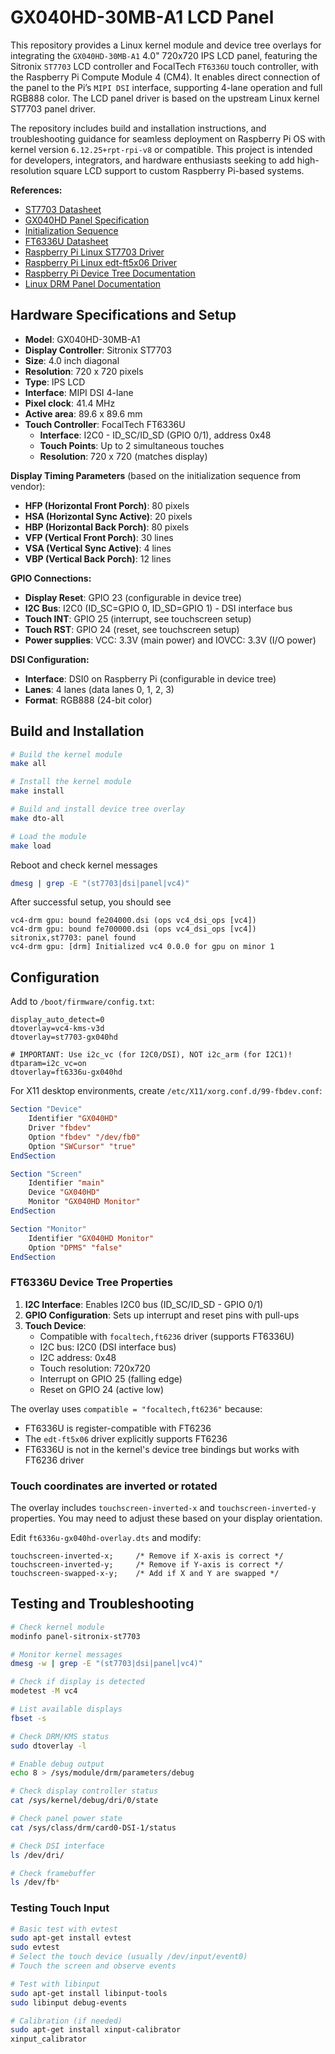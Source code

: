 # GX040HD-30MB-A1 LCD Panel

This repository provides a Linux kernel module and device tree overlays for integrating the ``GX040HD-30MB-A1`` 4.0" 720x720 IPS LCD panel, featuring the Sitronix ``ST7703`` LCD controller and FocalTech ``FT6336U`` touch controller, with the Raspberry Pi Compute Module 4 (CM4). It enables direct connection of the panel to the Pi’s ``MIPI DSI`` interface, supporting 4-lane operation and full RGB888 color. The LCD panel driver is based on the upstream Linux kernel ST7703 panel driver.

The repository includes build and installation instructions, and troubleshooting guidance for seamless deployment on Raspberry Pi OS with kernel version ``6.12.25+rpt-rpi-v8`` or compatible. This project is intended for developers, integrators, and hardware enthusiasts seeking to add high-resolution square LCD support to custom Raspberry Pi-based systems.

**References:**
- [ST7703 Datasheet](docs/ST7703_DS_v01_20160128.pdf)
- [GX040HD Panel Specification](docs/GX040HD-30MB-A1.pdf)
- [Initialization Sequence](docs/ST7703_QV040YNQ-N80_IPS_code_2power_4Lane_V1.0_20250611.txt)
- [FT6336U Datasheet](docs/FT6336U-DataSheet-V1.1.pdf)
- [Raspberry Pi Linux ST7703 Driver](https://github.com/raspberrypi/linux/blob/rpi-6.6.y/drivers/gpu/drm/panel/panel-sitronix-st7703.c)
- [Raspberry Pi Linux edt-ft5x06 Driver](https://github.com/raspberrypi/linux/blob/rpi-6.6.y/drivers/input/touchscreen/edt-ft5x06.c)
- [Raspberry Pi Device Tree Documentation](https://www.raspberrypi.com/documentation/computers/configuration.html#device-trees-overlays-and-parameters)
- [Linux DRM Panel Documentation](https://www.kernel.org/doc/html/latest/gpu/drm-kms-helpers.html#panel-helper-reference)

## Hardware Specifications and Setup

- **Model**: GX040HD-30MB-A1
- **Display Controller**: Sitronix ST7703
- **Size**: 4.0 inch diagonal
- **Resolution**: 720 x 720 pixels
- **Type**: IPS LCD
- **Interface**: MIPI DSI 4-lane
- **Pixel clock**: 41.4 MHz
- **Active area**: 89.6 x 89.6 mm
- **Touch Controller**: FocalTech FT6336U
    - **Interface**: I2C0 - ID_SC/ID_SD (GPIO 0/1), address 0x48
    - **Touch Points**: Up to 2 simultaneous touches
    - **Resolution**: 720 x 720 (matches display)

**Display Timing Parameters** (based on the initialization sequence from vendor):
- **HFP (Horizontal Front Porch)**: 80 pixels
- **HSA (Horizontal Sync Active)**: 20 pixels  
- **HBP (Horizontal Back Porch)**: 80 pixels
- **VFP (Vertical Front Porch)**: 30 lines
- **VSA (Vertical Sync Active)**: 4 lines
- **VBP (Vertical Back Porch)**: 12 lines

**GPIO Connections:**
- **Display Reset**: GPIO 23 (configurable in device tree)
- **I2C Bus**: I2C0 (ID_SC=GPIO 0, ID_SD=GPIO 1) - DSI interface bus
- **Touch INT**: GPIO 25 (interrupt, see touchscreen setup)
- **Touch RST**: GPIO 24 (reset, see touchscreen setup)
- **Power supplies**: VCC: 3.3V (main power) and IOVCC: 3.3V (I/O power)

**DSI Configuration:**
- **Interface**: DSI0 on Raspberry Pi (configurable in device tree)
- **Lanes**: 4 lanes (data lanes 0, 1, 2, 3)
- **Format**: RGB888 (24-bit color)

## Build and Installation

```bash
# Build the kernel module
make all

# Install the kernel module
make install

# Build and install device tree overlay
make dto-all

# Load the module
make load
```

Reboot and check kernel messages
```bash
dmesg | grep -E "(st7703|dsi|panel|vc4)"
```

After successful setup, you should see
```
vc4-drm gpu: bound fe204000.dsi (ops vc4_dsi_ops [vc4])
vc4-drm gpu: bound fe700000.dsi (ops vc4_dsi_ops [vc4])
sitronix,st7703: panel found
vc4-drm gpu: [drm] Initialized vc4 0.0.0 for gpu on minor 1
```

## Configuration

Add to `/boot/firmware/config.txt`:
```
display_auto_detect=0
dtoverlay=vc4-kms-v3d
dtoverlay=st7703-gx040hd

# IMPORTANT: Use i2c_vc (for I2C0/DSI), NOT i2c_arm (for I2C1)!
dtparam=i2c_vc=on
dtoverlay=ft6336u-gx040hd
```

For X11 desktop environments, create `/etc/X11/xorg.conf.d/99-fbdev.conf`:

```xorg
Section "Device"
    Identifier "GX040HD"
    Driver "fbdev"
    Option "fbdev" "/dev/fb0"
    Option "SWCursor" "true"
EndSection

Section "Screen"
    Identifier "main"
    Device "GX040HD"
    Monitor "GX040HD Monitor"
EndSection

Section "Monitor"
    Identifier "GX040HD Monitor"
    Option "DPMS" "false"
EndSection
```

### FT6336U Device Tree Properties

1. **I2C Interface**: Enables I2C0 bus (ID_SC/ID_SD - GPIO 0/1)
2. **GPIO Configuration**: Sets up interrupt and reset pins with pull-ups
3. **Touch Device**: 
   - Compatible with `focaltech,ft6236` driver (supports FT6336U)
   - I2C bus: I2C0 (DSI interface bus)
   - I2C address: 0x48
   - Touch resolution: 720x720
   - Interrupt on GPIO 25 (falling edge)
   - Reset on GPIO 24 (active low)

The overlay uses `compatible = "focaltech,ft6236"` because:
- FT6336U is register-compatible with FT6236
- The `edt-ft5x06` driver explicitly supports FT6236
- FT6336U is not in the kernel's device tree bindings but works with FT6236 driver

### Touch coordinates are inverted or rotated

The overlay includes `touchscreen-inverted-x` and `touchscreen-inverted-y` properties. You may need to adjust these based on your display orientation.

Edit `ft6336u-gx040hd-overlay.dts` and modify:

```dts
touchscreen-inverted-x;     /* Remove if X-axis is correct */
touchscreen-inverted-y;     /* Remove if Y-axis is correct */
touchscreen-swapped-x-y;    /* Add if X and Y are swapped */
```

## Testing and Troubleshooting
```bash
# Check kernel module
modinfo panel-sitronix-st7703

# Monitor kernel messages
dmesg -w | grep -E "(st7703|dsi|panel|vc4)"

# Check if display is detected
modetest -M vc4

# List available displays
fbset -s

# Check DRM/KMS status
sudo dtoverlay -l

# Enable debug output
echo 8 > /sys/module/drm/parameters/debug

# Check display controller status  
cat /sys/kernel/debug/dri/0/state

# Check panel power state
cat /sys/class/drm/card0-DSI-1/status

# Check DSI interface
ls /dev/dri/

# Check framebuffer
ls /dev/fb*
```

### Testing Touch Input

```bash
# Basic test with evtest
sudo apt-get install evtest
sudo evtest
# Select the touch device (usually /dev/input/event0)
# Touch the screen and observe events

# Test with libinput
sudo apt-get install libinput-tools
sudo libinput debug-events

# Calibration (if needed)
sudo apt-get install xinput-calibrator
xinput_calibrator
```